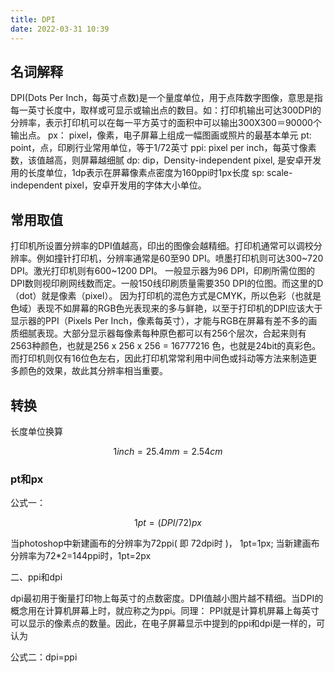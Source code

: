 ```yaml
---
title: DPI
date: 2022-03-31 10:39
---
```

## 名词解释
DPI(Dots Per Inch，每英寸点数)是一个量度单位，用于点阵数字图像，意思是指每一英寸长度中，取样或可显示或输出点的数目。如：打印机输出可达300DPI的分辨率，表示打印机可以在每一平方英寸的面积中可以输出300X300＝90000个输出点。
px： pixel，像素，电子屏幕上组成一幅图画或照片的最基本单元
pt: point，点，印刷行业常用单位，等于1/72英寸
ppi: pixel per inch，每英寸像素数，该值越高，则屏幕越细腻
dp: dip，Density-independent pixel, 是安卓开发用的长度单位，1dp表示在屏幕像素点密度为160ppi时1px长度
sp: scale-independent pixel，安卓开发用的字体大小单位。

## 常用取值
打印机所设置分辨率的DPI值越高，印出的图像会越精细。打印机通常可以调校分辨率。例如撞针打印机，分辨率通常是60至90 DPI。喷墨打印机则可达300~720 DPI。激光打印机则有600~1200 DPI。
一般显示器为96 DPI，印刷所需位图的DPI数则视印刷网线数而定。一般150线印刷质量需要350 DPI的位图。而这里的D（dot）就是像素（pixel）。
因为打印机的混色方式是CMYK，所以色彩（也就是色域）表现不如屏幕的RGB色光表现来的多与鲜艳，以至于打印机的DPI应该大于显示器的PPI（Pixels Per Inch，像素每英寸），才能与RGB在屏幕有差不多的画质细腻表现。大部分显示器每像素每种原色都可以有256个层次，合起来则有2563种颜色，也就是256 x 256 x 256 = 16777216 色，也就是24bit的真彩色。而打印机则仅有16位色左右，因此打印机常常利用中间色或抖动等方法来制造更多颜色的效果，故此其分辨率相当重要。

## 转换
长度单位换算
```math
1 inch = 25.4mm = 2.54cm
```
### pt和px
公式一： 
```math
1pt= (DPI / 72) px
```
当photoshop中新建画布的分辨率为72ppi( 即 72dpi时 )， 1pt=1px; 当新建画布分辨率为72*2=144ppi时，1pt=2px

二、ppi和dpi

dpi最初用于衡量打印物上每英寸的点数密度。DPI值越小图片越不精细。当DPI的概念用在计算机屏幕上时，就应称之为ppi。同理： PPI就是计算机屏幕上每英寸可以显示的像素点的数量。因此，在电子屏幕显示中提到的ppi和dpi是一样的，可认为

公式二：dpi=ppi


